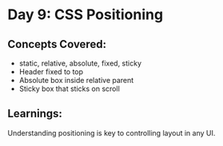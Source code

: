 # Day 9: CSS Positioning

## Concepts Covered:
- static, relative, absolute, fixed, sticky
- Header fixed to top
- Absolute box inside relative parent
- Sticky box that sticks on scroll

## Learnings:
Understanding positioning is key to controlling layout in any UI.
